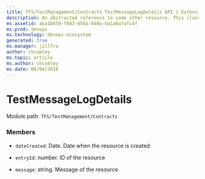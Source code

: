 ```yaml
---
title: TFS/TestManagement/Contracts TestMessageLogDetails API | Extensions for Azure DevOps Services
description: An abstracted reference to some other resource. This class is used to provide the build data contracts with a uniform way to reference other resources in a way that provides easy traversal through links.
ms.assetid: aba1b659-f693-658a-040a-6a1a6afafc4f
ms.prod: devops
ms.technology: devops-ecosystem
generated: true
ms.manager: jillfra
author: chcomley
ms.topic: article
ms.author: chcomley
ms.date: 08/04/2016
---
```


# TestMessageLogDetails

Module path: `TFS/TestManagement/Contracts`


### Members

* `dateCreated`: Date. Date when the resource is created

* `entryId`: number. ID of the resource

* `message`: string. Message of the resource

